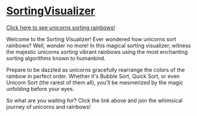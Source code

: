 # [SortingVisualizer]()

[Click here to see unicorns sorting rainbows!]()

Welcome to the Sorting Visualizer! Ever wondered how unicorns sort rainbows? Well, wonder no more! In this magical sorting visualizer, witness the majestic unicorns sorting vibrant rainbows using the most enchanting sorting algorithms known to humankind.

Prepare to be dazzled as unicorns gracefully rearrange the colors of the rainbow in perfect order. Whether it's Bubble Sort, Quick Sort, or even Unicorn Sort (the rarest of them all), you'll be mesmerized by the magic unfolding before your eyes.

So what are you waiting for? Click the link above and join the whimsical journey of unicorns and rainbows!
